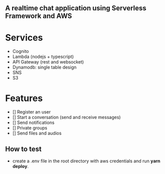 ## A realtime chat application using Serverless Framework and AWS

# Services

-   Cognito
-   Lambda (nodejs + typescript)
-   API Gateway (rest and websocket)
-   Dynamodb: single table design
-   SNS
-   S3

# Features

-   [] Register an user
-   [] Start a conversation (send and receive messages)
-   [] Send notifications
-   [] Private groups
-   [] Send files and audios

## How to test

-   create a .env file in the root directory with aws credentials and run **yarn deploy**.
